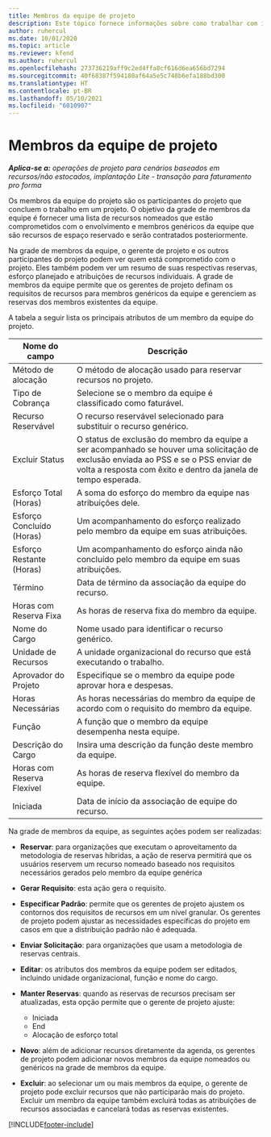 ```yaml
---
title: Membros da equipe de projeto
description: Este tópico fornece informações sobre como trabalhar com informações, atributos e agendamento dos membros da equipe do projeto.
author: ruhercul
ms.date: 10/01/2020
ms.topic: article
ms.reviewer: kfend
ms.author: ruhercul
ms.openlocfilehash: 273736219aff9c2ed4ffa8cf616d6ea656bd7294
ms.sourcegitcommit: 40f68387f594180af64a5e5c748b6efa188bd300
ms.translationtype: HT
ms.contentlocale: pt-BR
ms.lasthandoff: 05/10/2021
ms.locfileid: "6010907"
---
```

# <a name="project-team-members"></a>Membros da equipe de projeto

_**Aplica-se a:** operações de projeto para cenários baseados em recursos/não estocados, implantação Lite - transação para faturamento pro forma_

Os membros da equipe do projeto são os participantes do projeto que concluem o trabalho em um projeto. O objetivo da grade de membros da equipe é fornecer uma lista de recursos nomeados que estão comprometidos com o envolvimento e membros genéricos da equipe que são recursos de espaço reservado e serão contratados posteriormente.

Na grade de membros da equipe, o gerente de projeto e os outros participantes do projeto podem ver quem está comprometido com o projeto. Eles também podem ver um resumo de suas respectivas reservas, esforço planejado e atribuições de recursos individuais. A grade de membros da equipe permite que os gerentes de projeto definam os requisitos de recursos para membros genéricos da equipe e gerenciem as reservas dos membros existentes da equipe.

A tabela a seguir lista os principais atributos de um membro da equipe do projeto.

| Nome do campo          | Descrição                                                                                                                                                                  |
|--------------------------|-----------------------------------------------------------------------------------------------------------------------------------------------------------------------------------|
| Método de alocação        | O método de alocação usado para reservar recursos no projeto.                                                                         |
| Tipo de Cobrança             | Selecione se o membro da equipe é classificado como faturável.                                                                                                                                       |
| Recurso Reservável        | O recurso reservável selecionado para substituir o recurso genérico.                                                                                                                   |
| Excluir Status            | O status de exclusão do membro da equipe a ser acompanhado se houver uma solicitação de exclusão enviada ao PSS e se o PSS enviar de volta a resposta com êxito e dentro da janela de tempo esperada. |
| Esforço Total (Horas)     | A soma do esforço do membro da equipe nas atribuições dele.                                                                                                                         |
| Esforço Concluído (Horas) | Um acompanhamento do esforço realizado pelo membro da equipe em suas atribuições.                                                                                           |
| Esforço Restante (Horas) | Um acompanhamento do esforço ainda não concluído pelo membro da equipe em suas atribuições.                                                                                    |
| Término                   | Data de término da associação da equipe do recurso.                                                                                                                                            |
| Horas com Reserva Fixa        | As horas de reserva fixa do membro da equipe.                                                                                                                                                                |
| Nome do Cargo            | Nome usado para identificar o recurso genérico.                                                                                                                                   |
| Unidade de Recursos          | A unidade organizacional do recurso que está executando o trabalho.                                                                                                                      |
| Aprovador do Projeto         | Especifique se o membro da equipe pode aprovar hora e despesas.                                                                                                                     |
| Horas Necessárias           | As horas necessárias do membro da equipe de acordo com o requisito do membro da equipe.                                                                                                                       |
| Função                     | A função que o membro da equipe desempenha nesta equipe.                                                                                                                                |
| Descrição do Cargo     | Insira uma descrição da função deste membro da equipe.                                                                                                                             |
| Horas com Reserva Flexível        | As horas de reserva flexível do membro da equipe.                                                                                                                                                                 |
| Iniciada                    | Data de início da associação de equipe do recurso.                                                                                                                                          |

Na grade de membros da equipe, as seguintes ações podem ser realizadas:

- **Reservar**: para organizações que executam o aproveitamento da metodologia de reservas híbridas, a ação de reserva permitirá que os usuários reservem um recurso nomeado baseado nos requisitos necessários gerados pelo membro da equipe genérica
- **Gerar Requisito**: esta ação gera o requisito.
- **Especificar Padrão**: permite que os gerentes de projeto ajustem os contornos dos requisitos de recursos em um nível granular. Os gerentes de projeto podem ajustar as necessidades específicas do projeto em casos em que a distribuição padrão não é adequada.
- **Enviar Solicitação**: para organizações que usam a metodologia de reservas centrais.
- **Editar**: os atributos dos membros da equipe podem ser editados, incluindo unidade organizacional, função e nome do cargo.
- **Manter Reservas**: quando as reservas de recursos precisam ser atualizadas, esta opção permite que o gerente de projeto ajuste:

    - Iniciada
    - End
    - Alocação de esforço total

- **Novo**: além de adicionar recursos diretamente da agenda, os gerentes de projeto podem adicionar novos membros da equipe nomeados ou genéricos na grade de membros da equipe.
- **Excluir**: ao selecionar um ou mais membros da equipe, o gerente de projeto pode excluir recursos que não participarão mais do projeto. Excluir um membro da equipe também excluirá todas as atribuições de recursos associadas e cancelará todas as reservas existentes.


[!INCLUDE[footer-include](../includes/footer-banner.md)]